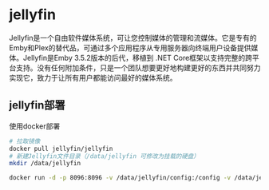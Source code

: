 # jellyfin

Jellyfin是一个自由软件媒体系统，可让您控制媒体的管理和流媒体。它是专有的Emby和Plex的替代品，可通过多个应用程序从专用服务器向终端用户设备提供媒体。Jellyfin是Emby 3.5.2版本的后代，移植到 .NET Core框架以支持完整的跨平台支持。没有任何附加条件，只是一个团队想要更好地构建更好的东西并共同努力实现它，致力于让所有用户都能访问最好的媒体系统。

## jellyfin部署

使用docker部署

```bash
# 拉取镜像
docker pull jellyfin/jellyfin
# 新建Jellyfin文件目录（/data/jellyfin 可修改为挂载的硬盘）
mkdir /data/jellyfin 

docker run -d -p 8096:8096 -v /data/jellyfin/config:/config -v /data/jellyfin/media:/media jellyfin/jellyfin
```

‍

